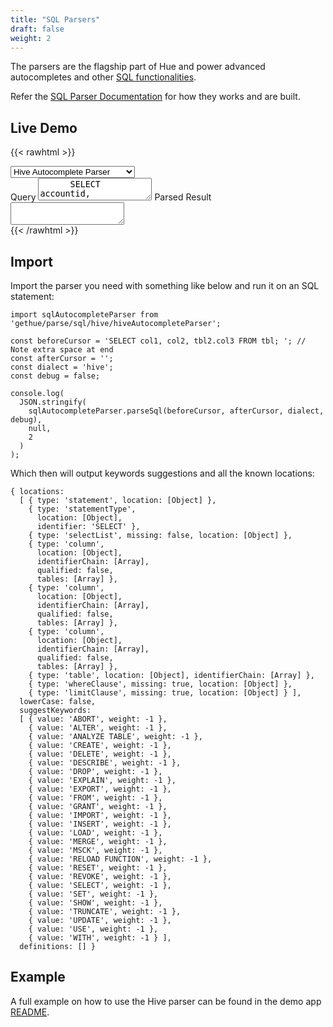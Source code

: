 ```yaml
---
title: "SQL Parsers"
draft: false
weight: 2
---
```


The parsers are the flagship part of Hue and power advanced autocompletes and other [SQL functionalities](/user/querying/#autocomplete).

Refer the [SQL Parser Documentation](/developer/development/#sql-parsers) for how they works and are built.

## Live Demo

{{< rawhtml >}}
  <link rel="stylesheet" href="demo/styles.css">
  <div class="live-parser-container">
    <div class="parser-scripts-container"></div>
    <select>
      <option value="hiveAutocompleteParser">Hive Autocomplete Parser</option>
      <option value="hiveSyntaxParser">Hive Syntax Error Parser</option>
      <option disabled> </option>
      <option value="impalaAutocompleteParser">Impala Autocomplete Parser</option>
      <option value="impalaSyntaxParser">Impala Syntax Error Parser</option>
      <option disabled> </option>
      <option value="calciteAutocompleteParser">Calcite Autocomplete Parser</option>
      <option value="calciteSyntaxParser">Calcite Syntax Error Parser</option>
      <option disabled> </option>
      <option value="phoenixAutocompleteParser">Phoenix Autocomplete Parser</option>
      <option value="phoenixSyntaxParser">Phoenix Syntax Error Parser</option>
      <option disabled> </option>
      <option value="flinkAutocompleteParser">Flink Autocomplete Parser</option>
      <option value="flinkSyntaxParser">Flink Syntax Error Parser</option>
      <option disabled> </option>
      <option value="ksqlAutocompleteParser">Ksql Autocomplete Parser</option>
      <option value="ksqlSyntaxParser">Ksql Syntax Error Parser</option>
      <option disabled> </option>
      <option value="prestoAutocompleteParser">Presto Autocomplete Parser</option>
      <option value="prestoSyntaxParser">Presto Syntax Error Parser</option>
      <option disabled> </option>
      <option value="dasksqlAutocompleteParser">Dask Autocomplete Parser</option>
      <option value="dasksqlSyntaxParser">Dask Syntax Error Parser</option>
      <option disabled> </option>
      <option value="genericAutocompleteParser">Generic Autocomplete Parser</option>
      <option value="genericSyntaxParser">Generic Syntax Error Parser</option>
    </select>
    <div class="live-message"></div>
    <label>Query <textarea>
      SELECT accountid,
            account.name,
            sum(expectedrevenue) AS expected,
            count(*) ct
      FROM sfdc.opportunity_history
      JOIN sfdc.account ON account.id = opportunity_history.accountid
      WHERE opportunity_history.`snapshottime` = '2017-09-25'
      GROUP BY accountid,
              account.name
      ORDER BY expected DESC
      LIMIT 100;
    </textarea></label>
    <label>Parsed Result <textarea readonly></textarea></label>
  </div>
  <script src="demo/live-parser.js"></script>
{{< /rawhtml >}}

## Import

Import the parser you need with something like below and run it on an SQL statement:

    import sqlAutocompleteParser from 'gethue/parse/sql/hive/hiveAutocompleteParser';

    const beforeCursor = 'SELECT col1, col2, tbl2.col3 FROM tbl; '; // Note extra space at end
    const afterCursor = '';
    const dialect = 'hive';
    const debug = false;

    console.log(
      JSON.stringify(
        sqlAutocompleteParser.parseSql(beforeCursor, afterCursor, dialect, debug),
        null,
        2
      )
    );

Which then will output keywords suggestions and all the known locations:

    { locations:
      [ { type: 'statement', location: [Object] },
        { type: 'statementType',
          location: [Object],
          identifier: 'SELECT' },
        { type: 'selectList', missing: false, location: [Object] },
        { type: 'column',
          location: [Object],
          identifierChain: [Array],
          qualified: false,
          tables: [Array] },
        { type: 'column',
          location: [Object],
          identifierChain: [Array],
          qualified: false,
          tables: [Array] },
        { type: 'column',
          location: [Object],
          identifierChain: [Array],
          qualified: false,
          tables: [Array] },
        { type: 'table', location: [Object], identifierChain: [Array] },
        { type: 'whereClause', missing: true, location: [Object] },
        { type: 'limitClause', missing: true, location: [Object] } ],
      lowerCase: false,
      suggestKeywords:
      [ { value: 'ABORT', weight: -1 },
        { value: 'ALTER', weight: -1 },
        { value: 'ANALYZE TABLE', weight: -1 },
        { value: 'CREATE', weight: -1 },
        { value: 'DELETE', weight: -1 },
        { value: 'DESCRIBE', weight: -1 },
        { value: 'DROP', weight: -1 },
        { value: 'EXPLAIN', weight: -1 },
        { value: 'EXPORT', weight: -1 },
        { value: 'FROM', weight: -1 },
        { value: 'GRANT', weight: -1 },
        { value: 'IMPORT', weight: -1 },
        { value: 'INSERT', weight: -1 },
        { value: 'LOAD', weight: -1 },
        { value: 'MERGE', weight: -1 },
        { value: 'MSCK', weight: -1 },
        { value: 'RELOAD FUNCTION', weight: -1 },
        { value: 'RESET', weight: -1 },
        { value: 'REVOKE', weight: -1 },
        { value: 'SELECT', weight: -1 },
        { value: 'SET', weight: -1 },
        { value: 'SHOW', weight: -1 },
        { value: 'TRUNCATE', weight: -1 },
        { value: 'UPDATE', weight: -1 },
        { value: 'USE', weight: -1 },
        { value: 'WITH', weight: -1 } ],
      definitions: [] }

## Example

A full example on how to use the Hive parser can be found in the demo app [README](https://github.com/cloudera/hue/blob/master/tools/examples/api/hue_dep/README.md).
